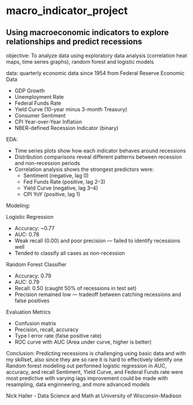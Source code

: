 # macro_indicator_project
## Using macroeconomic indicators to explore relationships and predict recessions

objective: To analyze data using exploratory data analysis (correlation heat maps, time series graphs), random forest and logistic models


data:
quarterly economic data since 1954 from Federal Reserve Economic Data
  - GDP Growth
  - Unemployment Rate
  - Federal Funds Rate
  - Yield Curve (10-year minus 3-month Treasury)
  - Consumer Sentiment
  - CPI Year-over-Year Inflation
  - NBER-defined Recession Indicator (binary)


EDA:
- Time series plots show how each indicator behaves around recessions
- Distribution comparisons reveal different patterns between recession and non-recession periods
- Correlation analysis shows the strongest predictors were:
  - Sentiment (negative, lag 0)
  - Fed Funds Rate (positive, lag 2–3)
  - Yield Curve (negative, lag 3–4)
  - CPI YoY (positive, lag 1)


Modeling:

Logistic Regression
- Accuracy: ~0.77  
- AUC: 0.78  
- Weak recall (0.00) and poor precision — failed to identify recessions well  
- Tended to classify all cases as non-recession

Random Forest Classifier
- Accuracy: 0.79  
- AUC: 0.79  
- Recall: 0.50 (caught 50% of recessions in test set)  
- Precision remained low — tradeoff between catching recessions and false positives

Evaluation Metrics
- Confusion matrix  
- Precision, recall, accuracy  
- Type I error rate (false positive rate)  
- ROC curve with AUC (Area under curve, higher is better)

Conclusion:
Predicting recessions is challenging using basic data and with my skillset, also since they are so rare it is hard to effectively identify one
Random forest modeling out performed logistic regression in AUC, accuracy, and recall
Sentiment, Yield Curve, and Federal Funds rate were most predictive with varying lags
improvement could be made with resampling, data enginneering, and more advanced models


Nick Haller - Data Science and Math at University of Wisconsin-Madison
